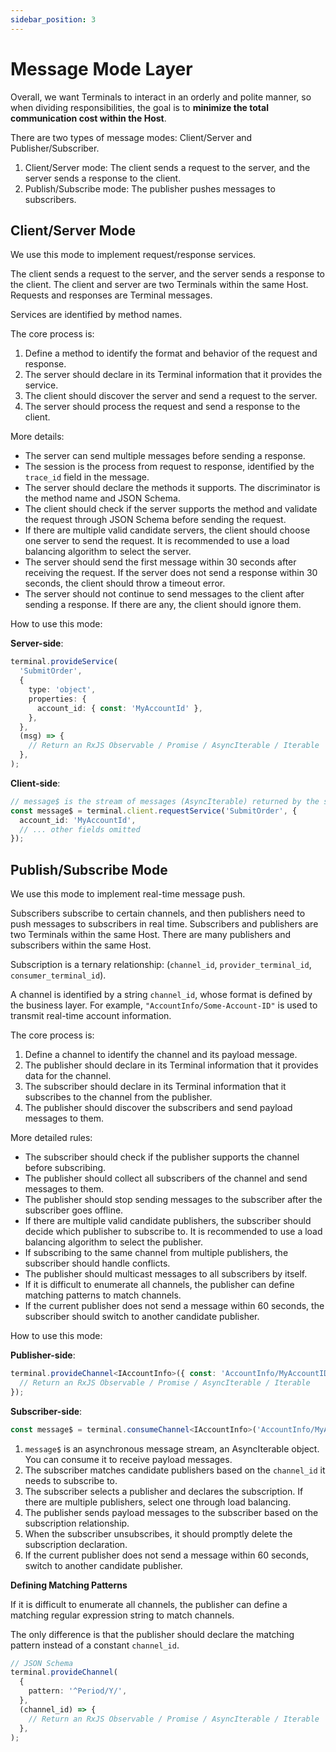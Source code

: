 ```yaml
---
sidebar_position: 3
---
```


# Message Mode Layer

Overall, we want Terminals to interact in an orderly and polite manner, so when dividing responsibilities, the goal is to **minimize the total communication cost within the Host**.

There are two types of message modes: Client/Server and Publisher/Subscriber.

1. Client/Server mode: The client sends a request to the server, and the server sends a response to the client.
2. Publish/Subscribe mode: The publisher pushes messages to subscribers.

## Client/Server Mode

We use this mode to implement request/response services.

The client sends a request to the server, and the server sends a response to the client.
The client and server are two Terminals within the same Host.
Requests and responses are Terminal messages.

Services are identified by method names.

The core process is:

1. Define a method to identify the format and behavior of the request and response.
1. The server should declare in its Terminal information that it provides the service.
1. The client should discover the server and send a request to the server.
1. The server should process the request and send a response to the client.

More details:

- The server can send multiple messages before sending a response.
- The session is the process from request to response, identified by the `trace_id` field in the message.
- The server should declare the methods it supports. The discriminator is the method name and JSON Schema.
- The client should check if the server supports the method and validate the request through JSON Schema before sending the request.
- If there are multiple valid candidate servers, the client should choose one server to send the request. It is recommended to use a load balancing algorithm to select the server.
- The server should send the first message within 30 seconds after receiving the request. If the server does not send a response within 30 seconds, the client should throw a timeout error.
- The server should not continue to send messages to the client after sending a response. If there are any, the client should ignore them.

How to use this mode:

**Server-side**:

```ts
terminal.provideService(
  'SubmitOrder',
  {
    type: 'object',
    properties: {
      account_id: { const: 'MyAccountId' },
    },
  },
  (msg) => {
    // Return an RxJS Observable / Promise / AsyncIterable / Iterable
  },
);
```

**Client-side**:

```ts
// message$ is the stream of messages (AsyncIterable) returned by the server
const message$ = terminal.client.requestService('SubmitOrder', {
  account_id: 'MyAccountId',
  // ... other fields omitted
});
```

## Publish/Subscribe Mode

We use this mode to implement real-time message push.

Subscribers subscribe to certain channels, and then publishers need to push messages to subscribers in real time.
Subscribers and publishers are two Terminals within the same Host.
There are many publishers and subscribers within the same Host.

Subscription is a ternary relationship: (`channel_id`, `provider_terminal_id`, `consumer_terminal_id`).

A channel is identified by a string `channel_id`, whose format is defined by the business layer.
For example, `"AccountInfo/Some-Account-ID"` is used to transmit real-time account information.

The core process is:

1. Define a channel to identify the channel and its payload message.
1. The publisher should declare in its Terminal information that it provides data for the channel.
1. The subscriber should declare in its Terminal information that it subscribes to the channel from the publisher.
1. The publisher should discover the subscribers and send payload messages to them.

More detailed rules:

- The subscriber should check if the publisher supports the channel before subscribing.
- The publisher should collect all subscribers of the channel and send messages to them.
- The publisher should stop sending messages to the subscriber after the subscriber goes offline.
- If there are multiple valid candidate publishers, the subscriber should decide which publisher to subscribe to. It is recommended to use a load balancing algorithm to select the publisher.
- If subscribing to the same channel from multiple publishers, the subscriber should handle conflicts.
- The publisher should multicast messages to all subscribers by itself.
- If it is difficult to enumerate all channels, the publisher can define matching patterns to match channels.
- If the current publisher does not send a message within 60 seconds, the subscriber should switch to another candidate publisher.

How to use this mode:

**Publisher-side**:

```ts
terminal.provideChannel<IAccountInfo>({ const: 'AccountInfo/MyAccountID' }, () => {
  // Return an RxJS Observable / Promise / AsyncIterable / Iterable
});
```

**Subscriber-side**:

```ts
const message$ = terminal.consumeChannel<IAccountInfo>('AccountInfo/MyAccountID');
```

1. `message$` is an asynchronous message stream, an AsyncIterable object. You can consume it to receive payload messages.
2. The subscriber matches candidate publishers based on the `channel_id` it needs to subscribe to.
3. The subscriber selects a publisher and declares the subscription. If there are multiple publishers, select one through load balancing.
4. The publisher sends payload messages to the subscriber based on the subscription relationship.
5. When the subscriber unsubscribes, it should promptly delete the subscription declaration.
6. If the current publisher does not send a message within 60 seconds, switch to another candidate publisher.

**Defining Matching Patterns**

If it is difficult to enumerate all channels, the publisher can define a matching regular expression string to match channels.

The only difference is that the publisher should declare the matching pattern instead of a constant `channel_id`.

```ts
// JSON Schema
terminal.provideChannel(
  {
    pattern: '^Period/Y/',
  },
  (channel_id) => {
    // Return an RxJS Observable / Promise / AsyncIterable / Iterable
  },
);
```
